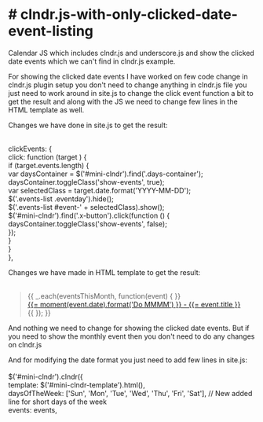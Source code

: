 <h1># clndr.js-with-only-clicked-date-event-listing</h1>
<p>Calendar JS which includes clndr.js and underscore.js and show the clicked date events which we can't find in clndr.js example.</p>

<p>For showing the clicked date events I have worked on few code change in clndr.js plugin setup you don't need to change anything in clndr.js file you just need to work around in site.js to change the click event function a bit to get the result and along with the JS we need to change few lines in the HTML template as well.</p>

<p>Changes we have done in site.js to get the result:<br><br>

clickEvents: {<br>
       click: function (target ) {<br>
           if (target.events.length) {<br>
               var daysContainer = $('#mini-clndr').find('.days-container');<br>
               daysContainer.toggleClass('show-events', true);<br>
               var selectedClass = target.date.format('YYYY-MM-DD');<br>
               $('.events-list .eventday').hide();<br>
			   $('.events-list #event-' + selectedClass).show();<br>
               $('#mini-clndr').find('.x-button').click(function () {<br>
                   daysContainer.toggleClass('show-events', false);<br>
               });<br>
           }<br>
       }<br>
   },<br>
</p>
   
<p>Changes we have made in HTML template to get the result:<br><br>
   <blockquote>
   <div class="events-list">
        {{ _.each(eventsThisMonth, function(event) { }}
           <div class="event eventday" id="event-{{=moment(event.date).format('YYYY-MM-DD')}}">
                <a href="{{= event.url }}">{{= moment(event.date).format('Do MMMM') }} - {{= event.title }}</a>
           </div>
        {{ }); }}
   </div>
   </blockquote>
</p>
   
<p>And nothing we need to change for showing the clicked date events. But if you need to show the monthly event then you don't need to do any changes on clndr.js</p>

<p>And for modifying the date format you just need to add few lines in site.js:<br><br>
    $('#mini-clndr').clndr({<br>
    template: $('#mini-clndr-template').html(),<br>
	daysOfTheWeek: ['Sun', 'Mon', 'Tue', 'Wed', 'Thu', 'Fri', 'Sat'], // New added line for short days of the week<br> 
    events: events,<br>
</p>
   
